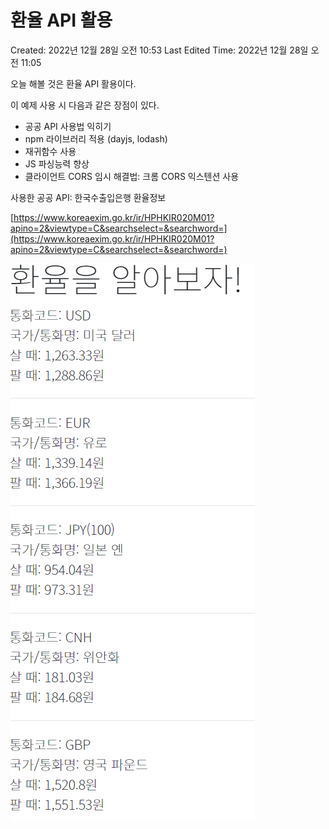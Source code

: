 # 환율 API 활용

Created: 2022년 12월 28일 오전 10:53
Last Edited Time: 2022년 12월 28일 오전 11:05

오늘 해볼 것은 환율 API 활용이다. 

이 예제 사용 시 다음과 같은 장점이 있다.

- 공공 API 사용법 익히기
- npm 라이브러리 적용 (dayjs, lodash)
- 재귀함수 사용
- JS 파싱능력 향상
- 클라이언트 CORS 임시 해결법: 크롬 CORS 익스텐션 사용

사용한 공공 API: 한국수출입은행 환율정보

[https://www.koreaexim.go.kr/ir/HPHKIR020M01?apino=2&viewtype=C&searchselect=&searchword=](https://www.koreaexim.go.kr/ir/HPHKIR020M01?apino=2&viewtype=C&searchselect=&searchword=)

![Untitled](markdown-img/Untitled.png)